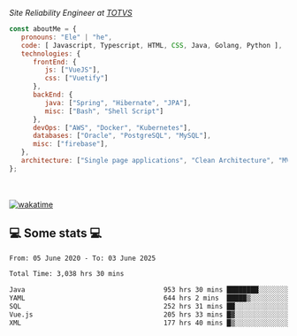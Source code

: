 <p><em>Site Reliability Engineer at <a href="https://www.totvs.com/">TOTVS</a></br>
</em></p>


```javascript
const aboutMe = {
   pronouns: "Ele" | "he",
   code: [ Javascript, Typescript, HTML, CSS, Java, Golang, Python ],
   technologies: {
      frontEnd: {
         js: ["VueJS"],
         css: ["Vuetify"]
      },
      backEnd: {
         java: ["Spring", "Hibernate", "JPA"],
         misc: ["Bash", "Shell Script"]
      },
      devOps: ["AWS", "Docker", "Kubernetes"],
      databases: ["Oracle", "PostgreSQL", "MySQL"],
      misc: ["firebase"],
   },
   architecture: ["Single page applications", "Clean Architecture", "MVC", "Microservices"],
};
```
</br></br>
[![wakatime](https://wakatime.com/badge/user/a3a8ed06-d304-4d6b-bc86-4adc418cdea7.svg)](https://wakatime.com/@a3a8ed06-d304-4d6b-bc86-4adc418cdea7)
<h2>💻 Some stats 💻</h2>

<!--START_SECTION:waka-->

```txt
From: 05 June 2020 - To: 03 June 2025

Total Time: 3,038 hrs 30 mins

Java                                   953 hrs 30 mins ████████░░░░░░░░░░░░░░░░░   31.38 %
YAML                                   644 hrs 2 mins  █████▒░░░░░░░░░░░░░░░░░░░   21.20 %
SQL                                    252 hrs 31 mins ██░░░░░░░░░░░░░░░░░░░░░░░   08.31 %
Vue.js                                 205 hrs 33 mins █▓░░░░░░░░░░░░░░░░░░░░░░░   06.77 %
XML                                    177 hrs 40 mins █▒░░░░░░░░░░░░░░░░░░░░░░░   05.85 %
```

<!--END_SECTION:waka-->

